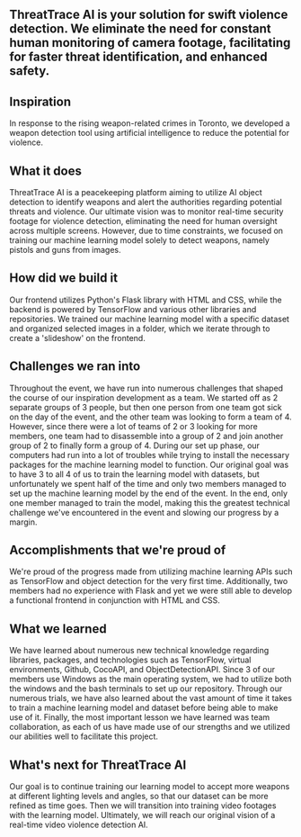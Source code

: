 ## ThreatTrace AI is your solution for swift violence detection. We eliminate the need for constant human monitoring of camera footage, facilitating for faster threat identification, and enhanced safety.

## Inspiration
In response to the rising weapon-related crimes in Toronto, we developed a weapon detection tool using artificial intelligence to reduce the potential for violence.

## What it does
ThreatTrace AI is a peacekeeping platform aiming to utilize AI object detection to identify weapons and alert the authorities regarding potential threats and violence. Our ultimate vision was to monitor real-time security footage for violence detection, eliminating the need for human oversight across multiple screens. However, due to time constraints, we focused on training our machine learning model solely to detect weapons, namely pistols and guns from images.

## How did we build it
Our frontend utilizes Python's Flask library with HTML and CSS, while the backend is powered by TensorFlow and various other libraries and repositories. We trained our machine learning model with a specific dataset and organized selected images in a folder, which we iterate through to create a 'slideshow' on the frontend.

## Challenges we ran into
Throughout the event, we have run into numerous challenges that shaped the course of our inspiration development as a team. We started off as 2 separate groups of 3 people, but then one person from one team got sick on the day of the event, and the other team was looking to form a team of 4. However, since there were a lot of teams of 2 or 3 looking for more members, one team had to disassemble into a group of 2 and join another group of 2 to finally form a group of 4. During our set up phase, our computers had run into a lot of troubles while trying to install the necessary packages for the machine learning model to function. Our original goal was to have 3 to all 4 of us to train the learning model with datasets, but unfortunately we spent half of the time and only two members managed to set up the machine learning model by the end of the event. In the end, only one member managed to train the model, making this the greatest technical challenge we've encountered in the event and slowing our progress by a margin.

## Accomplishments that we're proud of
We're proud of the progress made from utilizing machine learning APIs such as TensorFlow and object detection for the very first time. Additionally, two members had no experience with Flask and yet we were still able to develop a functional frontend in conjunction with HTML and CSS.

## What we learned
We have learned about numerous new technical knowledge regarding libraries, packages, and technologies such as TensorFlow, virtual environments, Github, CocoAPI, and ObjectDetectionAPI. Since 3 of our members use Windows as the main operating system, we had to utilize both the windows and the bash terminals to set up our repository. Through our numerous trials, we have also learned about the vast amount of time it takes to train a machine learning model and dataset before being able to make use of it. Finally, the most important lesson we have learned was team collaboration, as each of us have made use of our strengths and we utilized our abilities well to facilitate this project.

## What's next for ThreatTrace AI
Our goal is to continue training our learning model to accept more weapons at different lighting levels and angles, so that our dataset can be more refined as time goes. Then we will transition into training video footages with the learning model. Ultimately, we will reach our original vision of a real-time video violence detection AI.
